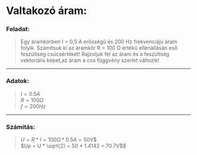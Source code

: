 # Valtakozó áram: 

### Feladat: 

>Egy áramkörben I = 0,5 A erősségű és 200 Hz frekvenciájú áram folyik. Számítsuk ki az áramkör R = 100 Ω értékű ellenállásán eső feszültség csúcsértékét! 
Rajzoljuk fel az áram és a feszültség vektoriális képet,az áram a cos függvény szerint változik!

----

### Adatok:
>$I = 0.5 A$  
 $R = 100 Ω$   
 $f = 200 Hz$

----

### Számítás:    
>$U = R * I = 100Ω * 0.5A = 50V$$  
 $Up = U * \sqrt{2} = 50 * 1.4142 = 70.7V$$   

